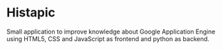 # Histapic


Small application to improve knowledge about Google Application Engine using HTML5, CSS and JavaScript as frontend and python as backend. 